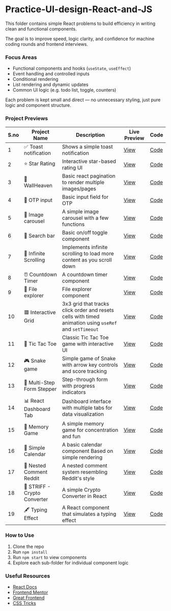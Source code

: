 # Practice-UI-design-React-and-JS

This folder contains simple React problems to build efficiency in writing clean and functional components.

The goal is to improve speed, logic clarity, and confidence for machine coding rounds and frontend interviews.


### Focus Areas

- Functional components and hooks (`useState`, `useEffect`)
- Event handling and controlled inputs
- Conditional rendering
- List rendering and dynamic updates
- Common UI logic (e.g. todo list, toggle, counters)

Each problem is kept small and direct — no unnecessary styling, just pure logic and component structure.


### Project Previews

| S.no | Project Name       | Description                      | Live Preview                         | Code                                  |
|----|--------------------|----------------------------------|--------------------------------------|---------------------------------------|
| 1 | ✅ Toast notification        | Shows a simple toast notification          | [View](https://youtoastnotificationhere.netlify.app/) | [Code](https://github.com/sh1v-max/Practice-UI-design-React-and-JS/tree/main/05-Toast) |
| 2 | ⭐ Star Rating      | Interactive star-based rating UI | [View](https://rate-my-star.netlify.app/) | [Code](https://github.com/sh1v-max/Practice-UI-design-React-and-JS/tree/main/06-Star-rating) |
| 3 | 🌄 WallHeaven    | Basic react pagination to render multiple images/pages    | [View](https://astranoutintheocean.netlify.app/) | [Code](https://github.com/sh1v-max/Practice-UI-design-React-and-JS/tree/main/07-React-pagination) |
| 4 | 🔑 OTP input    | Basic input field for OTP    | [View](https://enteryourotp.netlify.app/) | [Code](https://github.com/sh1v-max/Practice-UI-design-React-and-JS/tree/main/08-React-OTP-Input) |
| 5 | 🌄 Image carousel    | A simple image carousel with a few functions    | [View](https://delightimagecarousel.netlify.app/) | [Code](https://github.com/sh1v-max/Practice-UI-design-React-and-JS/tree/main/09-Image-carousel) |
| 6 | 🔎 Search bar    | Basic on/off toggle component    | [View](https://searchthebar.netlify.app/) | [Code](https://github.com/sh1v-max/Practice-UI-design-React-and-JS) |
| 7 | 🔁 Infinite Scrolling    | Implements infinite scrolling to load more content as you scroll down    | [View](https://keepscrollingthis.netlify.app/) | [Code](https://github.com/sh1v-max/Practice-UI-design-React-and-JS/tree/main/11-Infinite-scroll) |
| 8 | ⏰ Countdown Timer    | A countdown timer component    | [View](https://countdowntimerhere.netlify.app/) | [Code](https://github.com/sh1v-max/Practice-UI-design-React-and-JS/tree/main/12-Countdown-timer) |
| 9 | 📂 File explorer    | File explorer component    | [View](https://fileexplorerjs.netlify.app/) | [Code](https://github.com/sh1v-max/Practice-UI-design-React-and-JS/tree/main/13-File-explorer) |
| 10 | 🟥 Interactive Grid | 3x3 grid that tracks click order and resets cells with timed animation using `useRef` and `setTimeout` | [View](https://interactivegridis.netlify.app/) | [Code](https://github.com/sh1v-max/Practice-UI-design-React-and-JS/tree/main/14-Interactive-grid) |
| 11 | 🔲 Tic Tac Toe    | Classic Tic Tac Toe game with interactive UI | [View](https://magictictactoe.netlify.app/) | [Code](https://github.com/sh1v-max/Practice-UI-design-React-and-JS/tree/main/15-Tic-Tac-Toe) |
| 12 | 🎮 Snake game    | Simple game of Snake with arrow key controls and score tracking | [View](https://killmysnake.netlify.app/) | [Code](https://github.com/sh1v-max/Practice-UI-design-React-and-JS/tree/main/16-Snake-game) |
| 13 | 🔄 Multi-Step Form Stepper | Step-through form with progress indicators | [View](https://multistepstepper.netlify.app/) | [Code](https://github.com/sh1v-max/Practice-UI-design-React-and-JS/tree/main/19-React-stepper) |
| 14 | 📊 React Dashboard Tab | Dashboard interface with multiple tabs for data visualization | [View](https://reactdashboardtab.netlify.app/) | [Code](https://github.com/sh1v-max/Practice-UI-design-React-and-JS/tree/main/20-React-tab) |
| 15 | 🧠 Memory Game    | A simple memory game for concentration and fun | [View](https://doyourmemory.netlify.app/) | [Code](https://github.com/sh1v-max/Practice-UI-design-React-and-JS/tree/main/21-Memory-game) |
| 16 | 📅 Simple Calendar | A basic calendar component Based on simple rendering | [View](https://reactcalendarme.netlify.app/) | [Code](https://github.com/sh1v-max/Practice-UI-design-React-and-JS/tree/main/22-Calendar) |
| 17 | 💬 Nested Comment Reddit | A nested comment system resembling Reddit's style | [View](https://discusskarma.netlify.app/) | [Code](https://github.com/sh1v-max/Practice-UI-design-React-and-JS/tree/main/23-Nested-comments) |
| 18 | 🚀 STRIFF - Crypto Converter | A simple Crypto Converter in React | [View](https://striffcrypto.netlify.app/) | [Code](https://github.com/sh1v-max/Practice-UI-design-React-and-JS/tree/main/24-Crypto-converter) |
| 19 | 🖋️ Typing Effect | A React component that simulates a typing effect | [View](https://typingeffecthere.netlify.app/) | [Code](https://github.com/sh1v-max/Practice-UI-design-React-and-JS/tree/main/25-Typing-effect) |


### How to Use

1. Clone the repo
2. Run `npm install`
3. Run `npm start` to view components
4. Explore each sub-folder for individual component logic


### Useful Resources

- [React Docs](https://reactjs.org/docs/getting-started.html)
- [Frontend Mentor](https://www.frontendmentor.io/)
- [Great Frontend](https://www.greatfrontend.com/)
- [CSS Tricks](https://css-tricks.com/)
